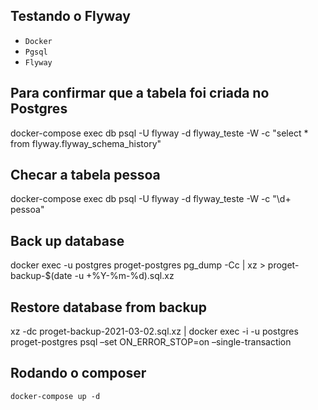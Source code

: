 ## Testando o Flyway

- `Docker`
- `Pgsql`
- `Flyway`

## Para confirmar que a tabela foi criada no Postgres
docker-compose exec db psql -U flyway -d flyway_teste -W -c "select * from flyway.flyway_schema_history"

## Checar a tabela pessoa
docker-compose exec db psql -U flyway -d flyway_teste -W -c "\d+ pessoa"

## Back up database
docker exec -u postgres proget-postgres pg_dump -Cc | xz > proget-backup-$(date -u +%Y-%m-%d).sql.xz

## Restore database from backup
xz -dc proget-backup-2021-03-02.sql.xz | docker exec -i -u postgres proget-postgres psql –set ON_ERROR_STOP=on –single-transaction

## Rodando o composer
`docker-compose up -d`


